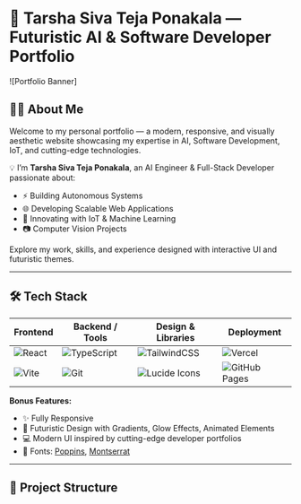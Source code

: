 # 🚀 Tarsha Siva Teja Ponakala — Futuristic AI & Software Developer Portfolio

![Portfolio Banner] <!-- Replace with your actual banner path -->

## 👨‍💻 About Me

Welcome to my personal portfolio — a modern, responsive, and visually aesthetic website showcasing my expertise in AI, Software Development, IoT, and cutting-edge technologies.

💡 I’m **Tarsha Siva Teja Ponakala**, an AI Engineer & Full-Stack Developer passionate about:

- ⚡ Building Autonomous Systems  
- 🌐 Developing Scalable Web Applications  
- 🤖 Innovating with IoT & Machine Learning  
- 📷 Computer Vision Projects  

Explore my work, skills, and experience designed with interactive UI and futuristic themes.

---

## 🛠 Tech Stack

| Frontend         | Backend / Tools      | Design & Libraries | Deployment |
|------------------|---------------------|--------------------|------------|
| ![React](https://img.shields.io/badge/-React-61DAFB?logo=react&logoColor=white) | ![TypeScript](https://img.shields.io/badge/-TypeScript-3178C6?logo=typescript&logoColor=white) | ![TailwindCSS](https://img.shields.io/badge/-TailwindCSS-06B6D4?logo=tailwindcss&logoColor=white) | ![Vercel](https://img.shields.io/badge/-Vercel-000000?logo=vercel) |
| ![Vite](https://img.shields.io/badge/-Vite-646CFF?logo=vite&logoColor=white) | ![Git](https://img.shields.io/badge/-Git-F05032?logo=git&logoColor=white) | ![Lucide Icons](https://img.shields.io/badge/-Lucide%20Icons-000000?logo=lucide&logoColor=white) | ![GitHub Pages](https://img.shields.io/badge/-GitHub%20Pages-181717?logo=github) |

**Bonus Features:**
- ✨ Fully Responsive  
- 🌌 Futuristic Design with Gradients, Glow Effects, Animated Elements  
- 💻 Modern UI inspired by cutting-edge developer portfolios  
- 🎨 Fonts: [Poppins](https://fonts.google.com/specimen/Poppins), [Montserrat](https://fonts.google.com/specimen/Montserrat)  

---

## 📁 Project Structure

